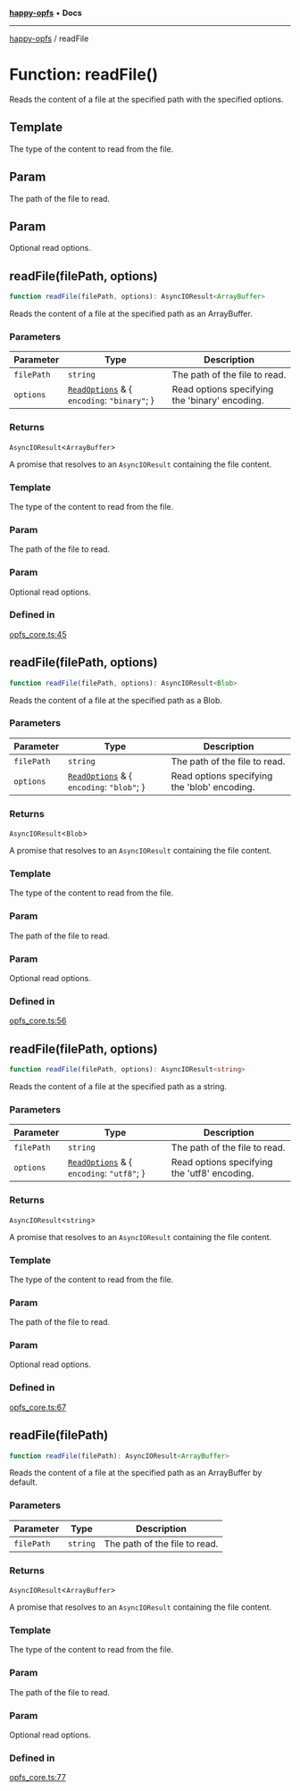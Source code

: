 [**happy-opfs**](../README.md) • **Docs**

***

[happy-opfs](../README.md) / readFile

# Function: readFile()

Reads the content of a file at the specified path with the specified options.

## Template

The type of the content to read from the file.

## Param

The path of the file to read.

## Param

Optional read options.

## readFile(filePath, options)

```ts
function readFile(filePath, options): AsyncIOResult<ArrayBuffer>
```

Reads the content of a file at the specified path as an ArrayBuffer.

### Parameters

| Parameter | Type | Description |
| ------ | ------ | ------ |
| `filePath` | `string` | The path of the file to read. |
| `options` | [`ReadOptions`](../interfaces/ReadOptions.md) & \{ `encoding`: `"binary"`; \} | Read options specifying the 'binary' encoding. |

### Returns

`AsyncIOResult`\<`ArrayBuffer`\>

A promise that resolves to an `AsyncIOResult` containing the file content.

### Template

The type of the content to read from the file.

### Param

The path of the file to read.

### Param

Optional read options.

### Defined in

[opfs\_core.ts:45](https://github.com/JiangJie/happy-opfs/blob/fa6bc23a30a47c302610ab09429219f90b89d4ad/src/fs/opfs_core.ts#L45)

## readFile(filePath, options)

```ts
function readFile(filePath, options): AsyncIOResult<Blob>
```

Reads the content of a file at the specified path as a Blob.

### Parameters

| Parameter | Type | Description |
| ------ | ------ | ------ |
| `filePath` | `string` | The path of the file to read. |
| `options` | [`ReadOptions`](../interfaces/ReadOptions.md) & \{ `encoding`: `"blob"`; \} | Read options specifying the 'blob' encoding. |

### Returns

`AsyncIOResult`\<`Blob`\>

A promise that resolves to an `AsyncIOResult` containing the file content.

### Template

The type of the content to read from the file.

### Param

The path of the file to read.

### Param

Optional read options.

### Defined in

[opfs\_core.ts:56](https://github.com/JiangJie/happy-opfs/blob/fa6bc23a30a47c302610ab09429219f90b89d4ad/src/fs/opfs_core.ts#L56)

## readFile(filePath, options)

```ts
function readFile(filePath, options): AsyncIOResult<string>
```

Reads the content of a file at the specified path as a string.

### Parameters

| Parameter | Type | Description |
| ------ | ------ | ------ |
| `filePath` | `string` | The path of the file to read. |
| `options` | [`ReadOptions`](../interfaces/ReadOptions.md) & \{ `encoding`: `"utf8"`; \} | Read options specifying the 'utf8' encoding. |

### Returns

`AsyncIOResult`\<`string`\>

A promise that resolves to an `AsyncIOResult` containing the file content.

### Template

The type of the content to read from the file.

### Param

The path of the file to read.

### Param

Optional read options.

### Defined in

[opfs\_core.ts:67](https://github.com/JiangJie/happy-opfs/blob/fa6bc23a30a47c302610ab09429219f90b89d4ad/src/fs/opfs_core.ts#L67)

## readFile(filePath)

```ts
function readFile(filePath): AsyncIOResult<ArrayBuffer>
```

Reads the content of a file at the specified path as an ArrayBuffer by default.

### Parameters

| Parameter | Type | Description |
| ------ | ------ | ------ |
| `filePath` | `string` | The path of the file to read. |

### Returns

`AsyncIOResult`\<`ArrayBuffer`\>

A promise that resolves to an `AsyncIOResult` containing the file content.

### Template

The type of the content to read from the file.

### Param

The path of the file to read.

### Param

Optional read options.

### Defined in

[opfs\_core.ts:77](https://github.com/JiangJie/happy-opfs/blob/fa6bc23a30a47c302610ab09429219f90b89d4ad/src/fs/opfs_core.ts#L77)
